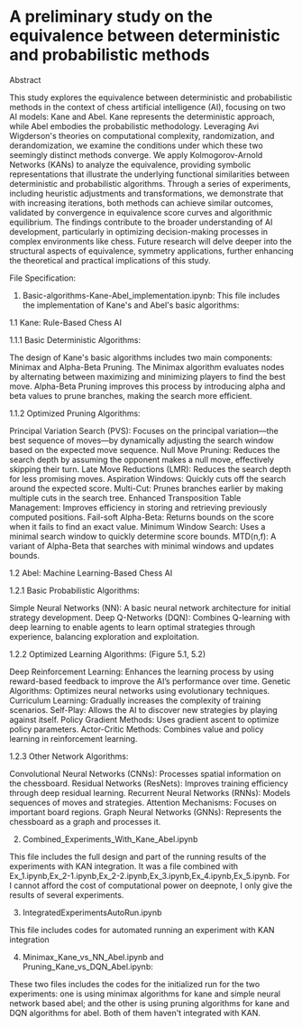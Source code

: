 # A preliminary study on the equivalence between deterministic and probabilistic methods

Abstract

This study explores the equivalence between deterministic and probabilistic methods in the context of chess artificial intelligence (AI), focusing on two AI models: Kane and Abel. Kane represents the deterministic approach, while Abel embodies the probabilistic methodology. Leveraging Avi Wigderson's theories on computational complexity, randomization, and derandomization, we examine the conditions under which these two seemingly distinct methods converge. We apply Kolmogorov-Arnold Networks (KANs) to analyze the equivalence, providing symbolic representations that illustrate the underlying functional similarities between deterministic and probabilistic algorithms. Through a series of experiments, including heuristic adjustments and transformations, we demonstrate that with increasing iterations, both methods can achieve similar outcomes, validated by convergence in equivalence score curves and algorithmic equilibrium. The findings contribute to the broader understanding of AI development, particularly in optimizing decision-making processes in complex environments like chess. Future research will delve deeper into the structural aspects of equivalence, symmetry applications, further enhancing the theoretical and practical implications of this study.

File Specification:
1. Basic-algorithms-Kane-Abel_implementation.ipynb: This file includes the implementation of Kane's and Abel's basic algorithms:

1.1 Kane: Rule-Based Chess AI

1.1.1 Basic Deterministic Algorithms:

The design of Kane's basic algorithms includes two main components: Minimax and Alpha-Beta Pruning. The Minimax algorithm evaluates nodes by alternating between maximizing and minimizing players to find the best move. Alpha-Beta Pruning improves this process by introducing alpha and beta values to prune branches, making the search more efficient.

1.1.2 Optimized Pruning Algorithms:

Principal Variation Search (PVS): Focuses on the principal variation—the best sequence of moves—by dynamically adjusting the search window based on the expected move sequence.
Null Move Pruning: Reduces the search depth by assuming the opponent makes a null move, effectively skipping their turn.
Late Move Reductions (LMR): Reduces the search depth for less promising moves.
Aspiration Windows: Quickly cuts off the search around the expected score.
Multi-Cut: Prunes branches earlier by making multiple cuts in the search tree.
Enhanced Transposition Table Management: Improves efficiency in storing and retrieving previously computed positions.
Fail-soft Alpha-Beta: Returns bounds on the score when it fails to find an exact value.
Minimum Window Search: Uses a minimal search window to quickly determine score bounds.
MTD(n,f): A variant of Alpha-Beta that searches with minimal windows and updates bounds.

1.2  Abel: Machine Learning-Based Chess AI

1.2.1 Basic Probabilistic Algorithms:

Simple Neural Networks (NN): A basic neural network architecture for initial strategy development.
Deep Q-Networks (DQN): Combines Q-learning with deep learning to enable agents to learn optimal strategies through experience, balancing exploration and exploitation.

1.2.2 Optimized Learning Algorithms: (Figure 5.1, 5.2)

Deep Reinforcement Learning: Enhances the learning process by using reward-based feedback to improve the AI’s performance over time.
Genetic Algorithms: Optimizes neural networks using evolutionary techniques.
Curriculum Learning: Gradually increases the complexity of training scenarios.
Self-Play: Allows the AI to discover new strategies by playing against itself.
Policy Gradient Methods: Uses gradient ascent to optimize policy parameters.
Actor-Critic Methods: Combines value and policy learning in reinforcement learning.

1.2.3 Other Network Algorithms:

Convolutional Neural Networks (CNNs): Processes spatial information on the chessboard.
Residual Networks (ResNets): Improves training efficiency through deep residual learning.
Recurrent Neural Networks (RNNs): Models sequences of moves and strategies.
Attention Mechanisms: Focuses on important board regions.
Graph Neural Networks (GNNs): Represents the chessboard as a graph and processes it.

2. Combined_Experiments_With_Kane_Abel.ipynb

This file includes the full design and part of the running results of the experiments with KAN integration. It was a file combined with Ex_1.ipynb,Ex_2-1.ipynb,Ex_2-2.ipynb,Ex_3.ipynb,Ex_4.ipynb,Ex_5.ipynb. For I cannot afford the cost of computational power on deepnote, I only give the results of several experiments. 

3. IntegratedExperimentsAutoRun.ipynb

This file includes codes for automated running an experiment with KAN integration

4. Minimax_Kane_vs_NN_Abel.ipynb and Pruning_Kane_vs_DQN_Abel.ipynb:

These two files includes the codes for the initialized run for the two experiments: one is using minimax algorithms for kane and simple neural network based abel; and the other is using pruning algorithms for kane and DQN algorithms for abel. Both of them haven't integrated with KAN.
